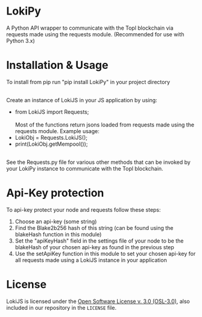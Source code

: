 # LokiPy
A Python API wrapper to communicate with the Topl blockchain via requests made using the requests module. (Recommended for use with Python 3.x)

# Installation & Usage
To install from pip run "pip install LokiPy" in your project directory<br/><br/>

Create an instance of LokiJS in your JS application by using:<br/>
* from LokiJS import Requests;<br/><br/>
Most of the functions return jsons loaded from requests made using the requests module. Example usage: <br/>
* LokiObj = Requests.LokiJS();<br/>
* print(LokiObj.getMempool());<br/><br/>

See the Requests.py file for various other methods that can be invoked by your LokiPy instance to communicate with the Topl blockchain. 


# Api-Key protection
To api-key protect your node and requests follow these steps:<br/>
1. Choose an api-key (some string)<br/>
2. Find the Blake2b256 hash of this string (can be found using the blakeHash function in this module)<br/>
3. Set the "apiKeyHash" field in the settings file of your node to be the blakeHash of your chosen api-key as found in the previous step<br/>
4. Use the setApiKey function in this module to set your chosen api-key for all requests made using a LokiJS instance in your application<br/>

# License
LokiJS is licensed under the
[Open Software License v. 3.0 (OSL-3.0)](https://opensource.org/licenses/OSL-3.0), also included
in our repository in the `LICENSE` file.
